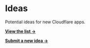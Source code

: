 Ideas
=====

Potential ideas for new Cloudflare apps.

__[View the list →](https://github.com/CloudflareApps/Ideas/issues?q=is%3Aissue+is%3Aopen+sort%3Areactions-%2B1-desc)__

__[Submit a new idea →](https://github.com/CloudflareApps/Ideas/issues/new)__
